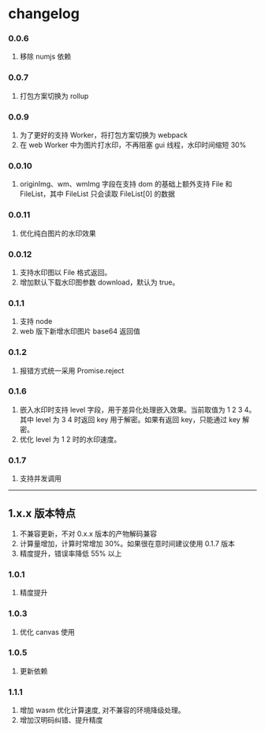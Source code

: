 # changelog

### 0.0.6

1. 移除 numjs 依赖

### 0.0.7

1. 打包方案切换为 rollup

### 0.0.9

1. 为了更好的支持 Worker，将打包方案切换为 webpack
2. 在 web Worker 中为图片打水印，不再阻塞 gui 线程，水印时间缩短 30%

### 0.0.10

1. originImg、wm、wmImg 字段在支持 dom 的基础上额外支持 File 和 FileList，其中 FileList 只会读取 FileList[0] 的数据

### 0.0.11

1. 优化纯白图片的水印效果

### 0.0.12
1. 支持水印图以 File 格式返回。
1. 增加默认下载水印图参数 download，默认为 true。

### 0.1.1
1. 支持 node
2. web 版下新增水印图片 base64 返回值

### 0.1.2
1. 报错方式统一采用 Promise.reject

### 0.1.6
1. 嵌入水印时支持 level 字段，用于差异化处理嵌入效果。当前取值为 1 2 3 4。
其中 level 为 3 4 时返回 key 用于解密。如果有返回 key，只能通过 key 解密。
1. 优化 level 为 1 2 时的水印速度。

### 0.1.7
1. 支持并发调用

---

## 1.x.x 版本特点
1. 不兼容更新，不对 0.x.x 版本的产物解码兼容
1. 计算量增加，计算时常增加 30%。如果很在意时间建议使用 0.1.7 版本
1. 精度提升，错误率降低 55% 以上

### 1.0.1
1. 精度提升

### 1.0.3
1. 优化 canvas 使用

### 1.0.5
1. 更新依赖


### 1.1.1
1. 增加 wasm 优化计算速度, 对不兼容的环境降级处理。
2. 增加汉明码纠错、提升精度
